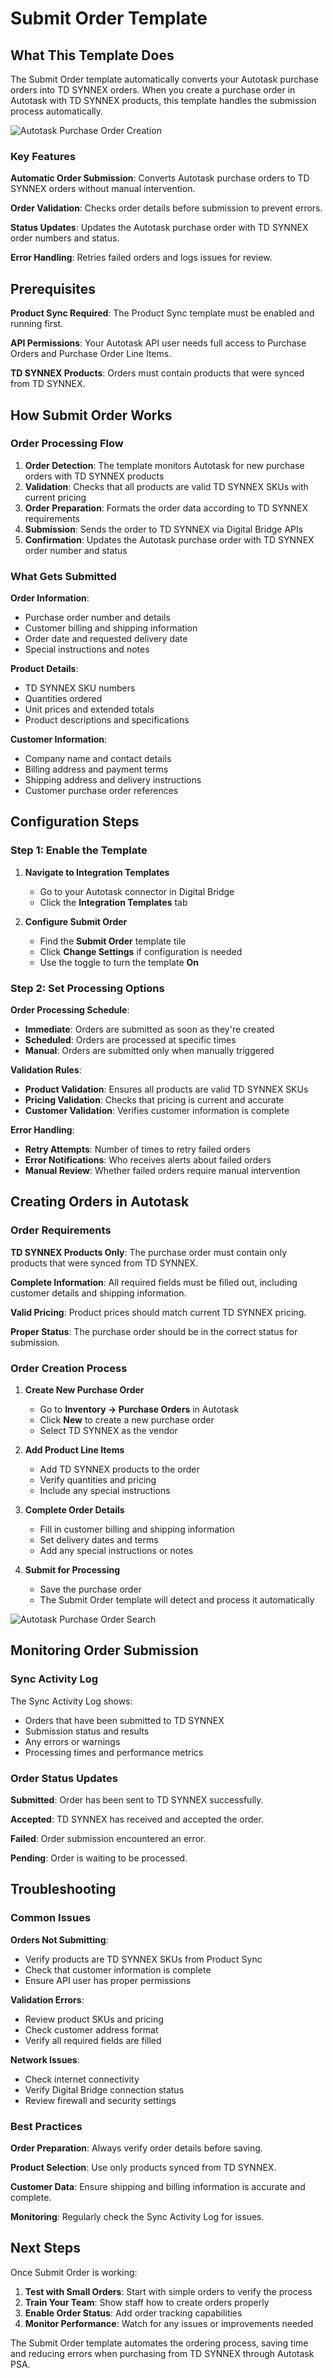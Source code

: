 # Submit Order Template

## What This Template Does

The Submit Order template automatically converts your Autotask purchase orders into TD SYNNEX orders. When you create a purchase order in Autotask with TD SYNNEX products, this template handles the submission process automatically.

![Autotask Purchase Order Creation](/public/assets/images/autotask-new-purchase-order.png)

### Key Features

**Automatic Order Submission**: Converts Autotask purchase orders to TD SYNNEX orders without manual intervention.

**Order Validation**: Checks order details before submission to prevent errors.

**Status Updates**: Updates the Autotask purchase order with TD SYNNEX order numbers and status.

**Error Handling**: Retries failed orders and logs issues for review.

## Prerequisites

**Product Sync Required**: The Product Sync template must be enabled and running first.

**API Permissions**: Your Autotask API user needs full access to Purchase Orders and Purchase Order Line Items.

**TD SYNNEX Products**: Orders must contain products that were synced from TD SYNNEX.

## How Submit Order Works

### Order Processing Flow

1. **Order Detection**: The template monitors Autotask for new purchase orders with TD SYNNEX products
2. **Validation**: Checks that all products are valid TD SYNNEX SKUs with current pricing
3. **Order Preparation**: Formats the order data according to TD SYNNEX requirements
4. **Submission**: Sends the order to TD SYNNEX via Digital Bridge APIs
5. **Confirmation**: Updates the Autotask purchase order with TD SYNNEX order number and status

### What Gets Submitted

**Order Information**:
- Purchase order number and details
- Customer billing and shipping information
- Order date and requested delivery date
- Special instructions and notes

**Product Details**:
- TD SYNNEX SKU numbers
- Quantities ordered
- Unit prices and extended totals
- Product descriptions and specifications

**Customer Information**:
- Company name and contact details
- Billing address and payment terms
- Shipping address and delivery instructions
- Customer purchase order references

## Configuration Steps

### Step 1: Enable the Template

1. **Navigate to Integration Templates**
   - Go to your Autotask connector in Digital Bridge
   - Click the **Integration Templates** tab

2. **Configure Submit Order**
   - Find the **Submit Order** template tile
   - Click **Change Settings** if configuration is needed
   - Use the toggle to turn the template **On**

### Step 2: Set Processing Options

**Order Processing Schedule**:
- **Immediate**: Orders are submitted as soon as they're created
- **Scheduled**: Orders are processed at specific times
- **Manual**: Orders are submitted only when manually triggered

**Validation Rules**:
- **Product Validation**: Ensures all products are valid TD SYNNEX SKUs
- **Pricing Validation**: Checks that pricing is current and accurate
- **Customer Validation**: Verifies customer information is complete

**Error Handling**:
- **Retry Attempts**: Number of times to retry failed orders
- **Error Notifications**: Who receives alerts about failed orders
- **Manual Review**: Whether failed orders require manual intervention

## Creating Orders in Autotask

### Order Requirements

**TD SYNNEX Products Only**: The purchase order must contain only products that were synced from TD SYNNEX.

**Complete Information**: All required fields must be filled out, including customer details and shipping information.

**Valid Pricing**: Product prices should match current TD SYNNEX pricing.

**Proper Status**: The purchase order should be in the correct status for submission.

### Order Creation Process

1. **Create New Purchase Order**
   - Go to **Inventory → Purchase Orders** in Autotask
   - Click **New** to create a new purchase order
   - Select TD SYNNEX as the vendor

2. **Add Product Line Items**
   - Add TD SYNNEX products to the order
   - Verify quantities and pricing
   - Include any special instructions

3. **Complete Order Details**
   - Fill in customer billing and shipping information
   - Set delivery dates and terms
   - Add any special instructions or notes

4. **Submit for Processing**
   - Save the purchase order
   - The Submit Order template will detect and process it automatically

![Autotask Purchase Order Search](/public/assets/images/autotask-purchase-order-search.png)

## Monitoring Order Submission

### Sync Activity Log

The Sync Activity Log shows:
- Orders that have been submitted to TD SYNNEX
- Submission status and results
- Any errors or warnings
- Processing times and performance metrics

### Order Status Updates

**Submitted**: Order has been sent to TD SYNNEX successfully.

**Accepted**: TD SYNNEX has received and accepted the order.

**Failed**: Order submission encountered an error.

**Pending**: Order is waiting to be processed.

## Troubleshooting

### Common Issues

**Orders Not Submitting**:
- Verify products are TD SYNNEX SKUs from Product Sync
- Check that customer information is complete
- Ensure API user has proper permissions

**Validation Errors**:
- Review product SKUs and pricing
- Check customer address format
- Verify all required fields are filled

**Network Issues**:
- Check internet connectivity
- Verify Digital Bridge connection status
- Review firewall and security settings

### Best Practices

**Order Preparation**: Always verify order details before saving.

**Product Selection**: Use only products synced from TD SYNNEX.

**Customer Data**: Ensure shipping and billing information is accurate and complete.

**Monitoring**: Regularly check the Sync Activity Log for issues.

## Next Steps

Once Submit Order is working:

1. **Test with Small Orders**: Start with simple orders to verify the process
2. **Train Your Team**: Show staff how to create orders properly
3. **Enable Order Status**: Add order tracking capabilities
4. **Monitor Performance**: Watch for any issues or improvements needed

The Submit Order template automates the ordering process, saving time and reducing errors when purchasing from TD SYNNEX through Autotask PSA.

